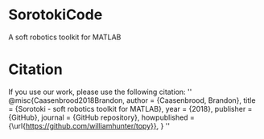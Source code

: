 # SorotokiCode
A soft robotics toolkit for MATLAB 


# Citation
If you use our work, please use the following citation:
''
@misc{Caasenbrood2018Brandon,
  author = {Caasenbrood, Brandon},
  title = {Sorotoki - soft robotics toolkit for MATLAB},
  year = {2018},
  publisher = {GitHub},
  journal = {GitHub repository},
  howpublished = {\url{https://github.com/williamhunter/topy}},
  }
''
